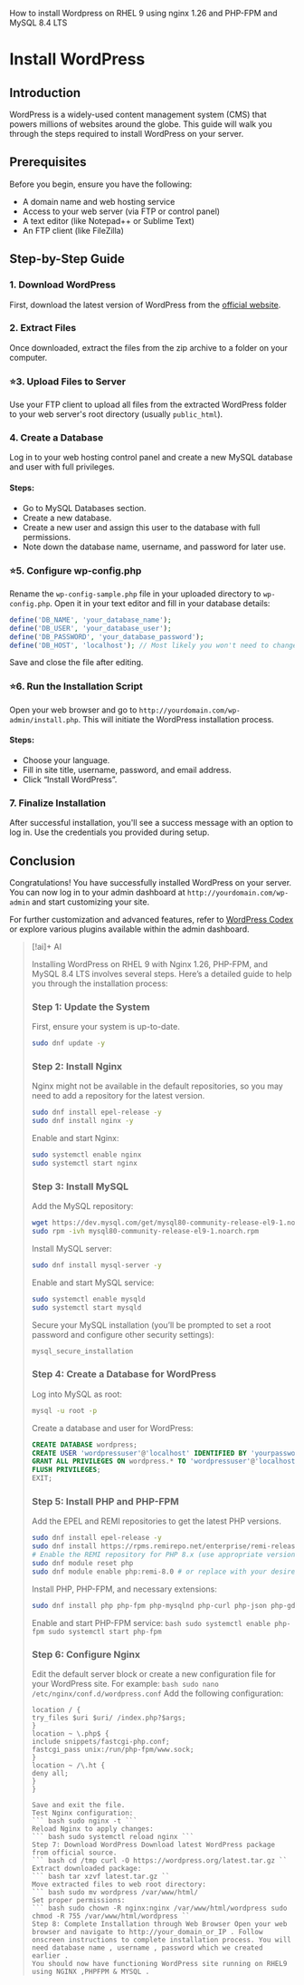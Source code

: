 How to install Wordpress on RHEL 9 using nginx 1.26 and PHP-FPM and MySQL 8.4 LTS 


# **Install WordPress**

## **Introduction**

WordPress is a widely-used content management system (CMS) that powers millions of websites around the globe. This guide will walk you through the steps required to install WordPress on your server.

## **Prerequisites**

Before you begin, ensure you have the following:

- A domain name and web hosting service
- Access to your web server (via FTP or control panel)
- A text editor (like Notepad++ or Sublime Text)
- An FTP client (like FileZilla)

## **Step-by-Step Guide**

### **1. Download WordPress**
First, download the latest version of WordPress from the [official website](https://wordpress.org/download/).

### **2. Extract Files**
Once downloaded, extract the files from the zip archive to a folder on your computer.

### ⭐**3. Upload Files to Server**
Use your FTP client to upload all files from the extracted WordPress folder to your web server's root directory (usually `public_html`).

### **4. Create a Database**
Log in to your web hosting control panel and create a new MySQL database and user with full privileges.

#### Steps:
  - Go to MySQL Databases section.
  - Create a new database.
  - Create a new user and assign this user to the database with full permissions.
  - Note down the database name, username, and password for later use.

### ⭐**5. Configure wp-config.php**
Rename the `wp-config-sample.php` file in your uploaded directory to `wp-config.php`. Open it in your text editor and fill in your database details:

```php
define('DB_NAME', 'your_database_name');
define('DB_USER', 'your_database_user');
define('DB_PASSWORD', 'your_database_password');
define('DB_HOST', 'localhost'); // Most likely you won't need to change this
```

Save and close the file after editing.

### ⭐**6. Run the Installation Script**
Open your web browser and go to `http://yourdomain.com/wp-admin/install.php`. This will initiate the WordPress installation process.

#### Steps:
  - Choose your language.
  - Fill in site title, username, password, and email address.
  - Click “Install WordPress”.

### **7. Finalize Installation**
After successful installation, you'll see a success message with an option to log in. Use the credentials you provided during setup.

## **Conclusion**

Congratulations! You have successfully installed WordPress on your server. You can now log in to your admin dashboard at `http://yourdomain.com/wp-admin` and start customizing your site.

For further customization and advanced features, refer to [WordPress Codex](https://codex.wordpress.org/) or explore various plugins available within the admin dashboard.


> [!ai]+ AI
>
> Installing WordPress on RHEL 9 with Nginx 1.26, PHP-FPM, and MySQL 8.4 LTS involves several steps. Here’s a detailed guide to help you through the installation process:
> ### Step 1: Update the System
> First, ensure your system is up-to-date.
> ```bash
> sudo dnf update -y
> ```
> ### Step 2: Install Nginx
> Nginx might not be available in the default repositories, so you may need to add a repository for the latest version.
> ```bash
> sudo dnf install epel-release -y
> sudo dnf install nginx -y
> ```
> Enable and start Nginx:
> ```bash
> sudo systemctl enable nginx
> sudo systemctl start nginx
> ```
> ### Step 3: Install MySQL
> Add the MySQL repository:
> ```bash
> wget https://dev.mysql.com/get/mysql80-community-release-el9-1.noarch.rpm
> sudo rpm -ivh mysql80-community-release-el9-1.noarch.rpm
> ```
> Install MySQL server:
> ```bash
> sudo dnf install mysql-server -y
> ```
> Enable and start MySQL service:
> ```bash
> sudo systemctl enable mysqld
> sudo systemctl start mysqld
> ```
> Secure your MySQL installation (you’ll be prompted to set a root password and configure other security settings):
> ```bash
> mysql_secure_installation
> ```
> ### Step 4: Create a Database for WordPress
> Log into MySQL as root:
> ```bash
> mysql -u root -p
> ```
> Create a database and user for WordPress:
> ```sql
> CREATE DATABASE wordpress;
> CREATE USER 'wordpressuser'@'localhost' IDENTIFIED BY 'yourpassword';
> GRANT ALL PRIVILEGES ON wordpress.* TO 'wordpressuser'@'localhost';
> FLUSH PRIVILEGES;
> EXIT;
> ```
> ### Step 5: Install PHP and PHP-FPM
> Add the EPEL and REMI repositories to get the latest PHP versions.
> ```bash
> sudo dnf install epel-release -y
> sudo dnf install https://rpms.remirepo.net/enterprise/remi-release-9.rpm -y
> # Enable the REMI repository for PHP 8.x (use appropriate version)
> sudo dnf module reset php
> sudo dnf module enable php:remi-8.0 # or replace with your desired version like remi-8.1 etc.
> ```
> Install PHP, PHP-FPM, and necessary extensions:
> ```bash
> sudo dnf install php php-fpm php-mysqlnd php-curl php-json php-gd php-mbstring php-xml php-xmlrpc php-soap php-intl php-zip -y
> ```
> Enable and start PHP-FPM service:
> ``` bash sudo systemctl enable php-fpm sudo systemctl start php-fpm ```
> ### Step 6: Configure Nginx
> Edit the default server block or create a new configuration file for your WordPress site.
> For example:
> ``` bash sudo nano /etc/nginx/conf.d/wordpress.conf ```
> Add the following configuration:
> ``` nginx server { listen 80; server_name your_domain_or_IP; root /var/www/html/wordpress; index index.php index.html index.htm;
> location / {
> try_files $uri $uri/ /index.php?$args;
> }
> location ~ \.php$ {
> include snippets/fastcgi-php.conf;
> fastcgi_pass unix:/run/php-fpm/www.sock;
> }
> location ~ /\.ht {
> deny all;
> }
> }
> 
> Save and exit the file.
> Test Nginx configuration:
> ``` bash sudo nginx -t ```
> Reload Nginx to apply changes:
> ``` bash sudo systemctl reload nginx ```
> Step 7: Download WordPress Download latest WordPress package from official source.
> ``` bash cd /tmp curl -O https://wordpress.org/latest.tar.gz ``
> Extract downloaded package:
> ``` bash tar xzvf latest.tar.gz ``
> Move extracted files to web root directory:
> ``` bash sudo mv wordpress /var/www/html/
> Set proper permissions:
> ``` bash sudo chown -R nginx:nginx /var/www/html/wordpress sudo chmod -R 755 /var/www/html/wordpress ``
> Step 8: Complete Installation through Web Browser Open your web browser and navigate to http://your_domain_or_IP . Follow onscreen instructions to complete installation process. You will need database name , username , password which we created earlier .
> You should now have functioning WordPress site running on RHEL9 using NGINX ,PHPFPM & MYSQL .
